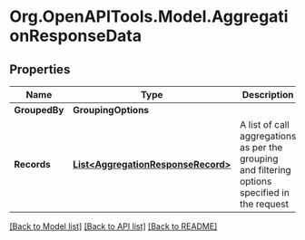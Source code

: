 
# Org.OpenAPITools.Model.AggregationResponseData

## Properties

Name | Type | Description | Notes
------------ | ------------- | ------------- | -------------
**GroupedBy** | **GroupingOptions** |  | 
**Records** | [**List&lt;AggregationResponseRecord&gt;**](AggregationResponseRecord.md) | A list of call aggregations as per the grouping and filtering options specified in the request | [optional] 

[[Back to Model list]](../README.md#documentation-for-models)
[[Back to API list]](../README.md#documentation-for-api-endpoints)
[[Back to README]](../README.md)

